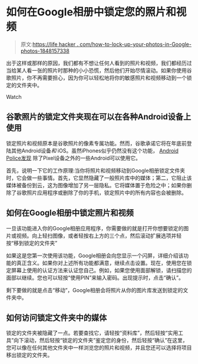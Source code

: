 # 如何在Google相册中锁定您的照片和视频

> 原文:[https://life hacker . com/how-to-lock-up-your-photos-in-Google-photos-1848157338](https://lifehacker.com/how-to-lock-up-your-photos-and-videos-in-google-photos-1848157338)

出于这样或那样的原因，我们都有不想让任何人看到的照片和视频，我们都经历过当给某人看一张的照片时那种的小小恐慌，然后他们开始尽情滚动。如果你使用谷歌照片，你不再需要担心，因为你可以轻松地将你的敏感照片和视频移动到一个锁定的文件夹中。

Watch

## 谷歌照片的锁定文件夹现在可以在各种Android设备上使用

锁定照片和视频原本是谷歌照片的像素专属功能。然而，谷歌承诺它将在年底前登陆其他Android设备*和* iOS。虽然iPhones似乎仍然没有这个功能， [Android Police发现](https://www.androidpolice.com/locked-folder-in-google-photos-is-starting-to-arrive-for-more-android-users/) 除了Pixel设备之外的一些Android可以使用它。

首先，说明一下它的工作原理:当你将照片和视频移动到Google相册锁定文件夹时，它会做一些事情。首先，它显然隐藏了一般照片库中的媒体；第二，它阻止该媒体被备份到云，这为图像增加了另一层隐私。它将媒体置于危险之中；如果你删除了谷歌照片应用程序或删除了你的手机，锁定照片中的所有内容也会被删除。

## 如何在Google相册中锁定照片和视频

一旦该功能进入你的Google相册应用程序，你需要做的就是打开你想要锁定的图片或视频。向上轻扫图像，或者轻按右上方的三个点，然后滚动扩展选项并轻按“移到锁定的文件夹”

如果这是您第一次使用该功能，Google相册会向您显示一个闪屏，详细介绍该功能的真正含义。如果你对上述所有功能都满意，继续点击设置。现在，使用您在锁定屏幕上使用的认证方法来认证您自己。例如，如果您使用面部解锁，请扫描您的面部以继续。您也可以轻按“使用PIN”来输入密码。出现提示时，点击“确认”。

剩下要做的就是点击“移动”，Google相册会将照片从你的图片库发送到锁定的文件夹中。

## 如何访问锁定文件夹中的媒体

锁定的文件夹被隐藏了一点。若要查找它，请轻按“资料库”，然后轻按“实用工具”向下滚动，然后轻按“锁定的文件夹”鉴定您的身份，然后轻按“确认”在这里，您可以像在任何其他文件夹中一样浏览您的照片和视频，并且您还可以选择将项目移出锁定的文件夹。